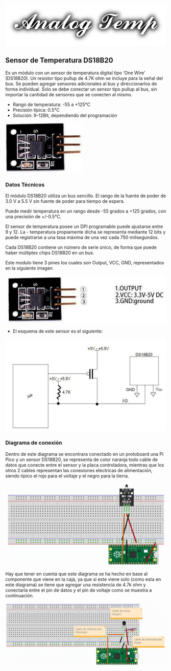 ![](images/Logo.png)
## Sensor de Temperatura DS18B20

Es un módulo con un sensor de temperatura digital tipo ‘One Wire’ (DS18B20). Un resistor tipo pullup de 4.7K ohm se incluye para la señal del bus. Se pueden agregar sensores adicionales al bus y direccionarlos de forma individual. Solo se debe conectar un sensor tipo pullup al bus, sin importar la cantidad de sensores que se conecten al mismo.

- Rango de temperatura: -55 a +125°C
- Precisión típica: 0.5°C
- Solución: 9-12Bit, dependiendo del programación

![](images/Modulo_temp.png)

### Datos Técnicos

El módulo DS18B20 utiliza un bus sencillo. El rango de la fuente de poder de 3.0 V a 5.5 V sin fuente de poder para tiempo de espera.

Puede medir temperatura en un rango desde -55 grados a +125 grados, con una precisión de +/-0.5°C.

El sensor de temperatura posee un DPI programable puede ajustarse entre 9 y 12. La - temperatura propiamente dicha se representa mediante 12 bits y puede registrarse a una tasa máxima de una vez cada 750 milisegundos.

Cada DS18B20 contiene un número de serie único, de forma que puede haber múltiples chips DS18B20 en un bus.

Este modulo tiene 3 pines los cuales son Output, VCC, GND, representados en la siguiente imagen

![](images/Modulo_temperatura.png)

- El esquema de este sensor es el siguiente:

![](images/Esquema.png)

### Diagrama de conexión

Dentro de este diagrama se encontrara conectado en un protoboard una Pi Pico y un sensor DS18B20, se representa de color naranja todo cable de datos que conecte entre el sensor y la placa controladora, mientras que los otros 2 cables representan las conexiones electricas de alimentación, siendo tipico el rojo para el voltaje y el negro para la tierra.

![](images/Diagrama.png)

Hay que tener en cuenta que este diagrama se ha hecho en base al componente que viene en la caja, ya que si este viene solo (como esta en este diagrama) se tiene que agregar una resistencia de 4.7k ohm y conectarla entre el pin de datos y el pin de voltaje como se muestra a continuación.

![](images/Diagrama1.png)
